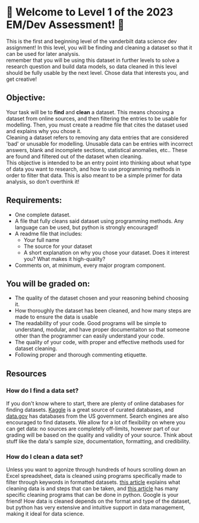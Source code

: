 # 🌴 Welcome to Level 1 of the 2023 EM/Dev Assessment! 🌴
This is the first and beginning level of the vanderbilt data science dev assignment! In this level,
you will be finding and cleaning a dataset so that it can be used for later analysis.
<br> 
remember that you will be using this dataset in further levels to solve a research 
question and build data models, so data cleaned in this level should be fully usable
by the next level. Chose data that interests you, and get creative!


## Objective:
Your task will be to **find** and **clean** a dataset. This means choosing a dataset from 
online sources, and then filtering the entries to be usable for modelling. 
Then, you must create a readme file that cites the dataset used and explains why you chose it.
<br>
Cleaning a dataset refers to removing any data entries that are considered 'bad' or unusable for modelling. Unusable data can be
entries with incorrect answers, blank and incomplete sections, 
statistical anomalies, etc.. These are found and filtered out of the dataset when cleaning.
<br>
This objective is intended to be an entry point into thinking about what type of data you want
to research, and how to use programming methods in order to filter that data. This is 
also meant to be a simple primer for data analysis, so don't overthink it!


## Requirements:
- One complete dataset.
- A file that fully cleans said dataset using programming methods. Any language can be used, but python 
  is strongly encouraged!
- A readme file that includes:
  - Your full name
  - The source for your dataset
  - A short explanation on why you chose your dataset. Does it interest you? What makes it high-quality? 
- Comments on, at minimum, every major program component.


## You will be graded on:
- The quality of the dataset chosen and your reasoning behind choosing it.
- How thoroughly the dataset has been cleaned, and how many steps are made to ensure the
  data is usable
- The readability of your code. Good programs will be simple to understand, modular, and 
  have proper documentaiton so that someone other than the programmer can easily understand your
  code.
- The quality of your code, with proper and effective methods used for dataset cleaning.
- Following proper and thorough commenting etiquette.

## Resources
  ### How do I find a data set?
  If you don't know where to start, there are plenty of online databases for finding
  datasets. [Kaggle](https://www.kaggle.com/) is a great source of curated databases, and
  [data.gov](data.gov) has databases from the US government. Search engines are also encouraged
  to find datasets. We allow for a lot of flexibility on where you can get data: no sources are completely
  off-limits, however part of our grading will be based on the quality and validity of your
  source. Think about stuff like the data's sample size, documentation, formatting, and credibility.
  
  
  ### How do I clean a data set?
  Unless you want to agonize through hundreds of hours scrolling down an Excel spreadsheet, data is cleaned
  using programs specifically made to filter through keywords in formatted datasets.
  [this article](https://www.tableau.com/learn/articles/what-is-data-cleaning)
  explains what cleaning data is and steps that can be taken, and
  [this article](https://towardsdatascience.com/so-youve-got-a-dataset-here-s-how-you-clean-it-5d0b04a2ed86)
  has many specific cleaning programs that can be done in python. Google is your friend!
  How data is cleaned depends on the format and type of the dataset, but python has very extensive and intuitive support in
  data management, making it ideal for data science.



